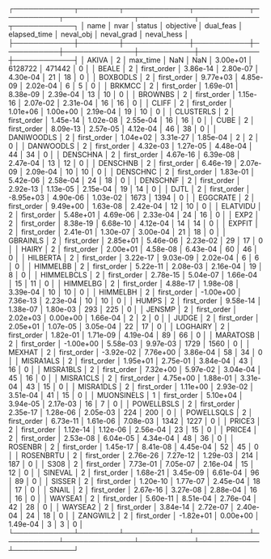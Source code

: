 ┌────────────┬────────┬─────────────┬───────────┬───────────┬──────────────┬───────────┬────────────┬────────────┐
│       name │   nvar │      status │ objective │ dual_feas │ elapsed_time │ neval_obj │ neval_grad │ neval_hess │
├────────────┼────────┼─────────────┼───────────┼───────────┼──────────────┼───────────┼────────────┼────────────┤
│      AKIVA │      2 │    max_time │       NaN │       NaN │     3.00e+01 │   6128722 │     471442 │          0 │
│      BEALE │      2 │ first_order │  3.86e-14 │  2.80e-07 │     4.30e-04 │        21 │         18 │          0 │
│   BOXBODLS │      2 │ first_order │  9.77e+03 │  4.85e-09 │     2.02e-04 │         6 │          5 │          0 │
│     BRKMCC │      2 │ first_order │  1.69e-01 │  8.38e-09 │     2.39e-04 │        13 │         10 │          0 │
│    BROWNBS │      2 │ first_order │  1.15e-16 │  2.07e-02 │     2.31e-04 │        16 │         16 │          0 │
│      CLIFF │      2 │ first_order │  1.01e+06 │  1.00e+00 │     2.19e-04 │        19 │         10 │          0 │
│  CLUSTERLS │      2 │ first_order │  1.45e-14 │  1.02e-08 │     2.55e-04 │        16 │         16 │          0 │
│       CUBE │      2 │ first_order │  8.09e-13 │  2.57e-05 │     4.12e-04 │        46 │         38 │          0 │
│ DANIWOODLS │      2 │ first_order │  1.04e+02 │  3.31e-27 │     1.85e-04 │         2 │          2 │          0 │
│  DANWOODLS │      2 │ first_order │  4.32e-03 │  1.27e-05 │     4.48e-04 │        44 │         34 │          0 │
│   DENSCHNA │      2 │ first_order │  4.67e-16 │  6.39e-08 │     2.47e-04 │        13 │         12 │          0 │
│   DENSCHNB │      2 │ first_order │  6.46e-19 │  2.07e-09 │     2.09e-04 │        10 │         10 │          0 │
│   DENSCHNC │      2 │ first_order │  1.83e-01 │  5.42e-06 │     2.58e-04 │        24 │         18 │          0 │
│   DENSCHNF │      2 │ first_order │  2.92e-13 │  1.13e-05 │     2.15e-04 │        19 │         14 │          0 │
│       DJTL │      2 │ first_order │ -8.95e+03 │  4.90e-06 │     1.03e-02 │      1673 │       1394 │          0 │
│   EGGCRATE │      2 │ first_order │  9.49e+00 │  1.63e-08 │     2.42e-04 │        12 │         10 │          0 │
│   ELATVIDU │      2 │ first_order │  5.48e+01 │  4.69e-06 │     2.33e-04 │        24 │         16 │          0 │
│       EXP2 │      2 │ first_order │  8.38e-19 │  6.68e-10 │     4.12e-04 │        14 │         14 │          0 │
│     EXPFIT │      2 │ first_order │  2.41e-01 │  1.30e-07 │     3.00e-04 │        21 │         18 │          0 │
│   GBRAINLS │      2 │ first_order │  2.85e+01 │  5.46e-06 │     2.23e-02 │        29 │         17 │          0 │
│      HAIRY │      2 │ first_order │  2.00e+01 │  4.58e-08 │     6.43e-04 │        60 │         46 │          0 │
│   HILBERTA │      2 │ first_order │  3.22e-17 │  9.03e-09 │     2.02e-04 │         6 │          6 │          0 │
│   HIMMELBB │      2 │ first_order │  5.22e-11 │  2.08e-03 │     2.16e-04 │        19 │          8 │          0 │
│ HIMMELBCLS │      2 │ first_order │  2.78e-15 │  5.04e-07 │     1.66e-04 │        15 │         11 │          0 │
│   HIMMELBG │      2 │ first_order │  4.88e-17 │  1.98e-08 │     3.39e-04 │        10 │         10 │          0 │
│   HIMMELBH │      2 │ first_order │ -1.00e+00 │  7.36e-13 │     2.23e-04 │        10 │         10 │          0 │
│      HUMPS │      2 │ first_order │  9.58e-14 │  1.38e-07 │     1.80e-03 │       293 │        225 │          0 │
│     JENSMP │      2 │ first_order │  2.02e+03 │  0.00e+00 │     1.66e-04 │         2 │          2 │          0 │
│      JUDGE │      2 │ first_order │  2.05e+01 │  1.07e-05 │     3.05e-04 │        22 │         17 │          0 │
│   LOGHAIRY │      2 │ first_order │  1.82e-01 │  1.71e-09 │     4.19e-04 │        89 │         66 │          0 │
│   MARATOSB │      2 │ first_order │ -1.00e+00 │  5.58e-03 │     9.97e-03 │      1729 │       1560 │          0 │
│     MEXHAT │      2 │ first_order │ -3.92e-02 │  7.76e+00 │     3.86e-04 │        58 │         34 │          0 │
│  MISRA1ALS │      2 │ first_order │  1.95e+01 │  2.75e-01 │     3.84e-04 │        43 │         16 │          0 │
│  MISRA1BLS │      2 │ first_order │  7.32e+00 │  5.97e-02 │     3.04e-04 │        45 │         16 │          0 │
│  MISRA1CLS │      2 │ first_order │  4.75e+00 │  1.88e-01 │     3.31e-04 │        43 │         15 │          0 │
│  MISRA1DLS │      2 │ first_order │  1.11e+00 │  2.93e-02 │     3.51e-04 │        41 │         15 │          0 │
│ MUONSINELS │      1 │ first_order │  5.10e+04 │  3.94e-05 │     2.17e-03 │        16 │          7 │          0 │
│ POWELLBSLS │      2 │ first_order │  2.35e-17 │  1.28e-06 │     2.05e-03 │       224 │        200 │          0 │
│ POWELLSQLS │      2 │ first_order │  6.73e-11 │  1.61e-06 │     7.08e-03 │      1342 │       1227 │          0 │
│     PRICE3 │      2 │ first_order │  1.12e-14 │  1.12e-06 │     2.56e-04 │        23 │         15 │          0 │
│     PRICE4 │      2 │ first_order │  2.53e-08 │  6.04e-05 │     4.34e-04 │        48 │         36 │          0 │
│    ROSENBR │      2 │ first_order │  1.45e-17 │  8.41e-08 │     4.45e-04 │        52 │         45 │          0 │
│  ROSENBRTU │      2 │ first_order │  2.76e-26 │  7.27e-12 │     1.29e-03 │       214 │        187 │          0 │
│       S308 │      2 │ first_order │  7.73e-01 │  7.05e-07 │     2.16e-04 │        15 │         12 │          0 │
│    SINEVAL │      2 │ first_order │  1.68e-21 │  3.45e-09 │     6.61e-04 │        96 │         89 │          0 │
│     SISSER │      2 │ first_order │  1.20e-10 │  1.77e-07 │     2.45e-04 │        18 │         17 │          0 │
│      SNAIL │      2 │ first_order │  2.67e-16 │  3.27e-08 │     2.88e-04 │        16 │         16 │          0 │
│    WAYSEA1 │      2 │ first_order │  5.60e-11 │  8.51e-04 │     2.76e-04 │        42 │         28 │          0 │
│    WAYSEA2 │      2 │ first_order │  3.84e-14 │  2.72e-07 │     2.40e-04 │        24 │         18 │          0 │
│   ZANGWIL2 │      2 │ first_order │ -1.82e+01 │  0.00e+00 │     1.49e-04 │         3 │          3 │          0 │
└────────────┴────────┴─────────────┴───────────┴───────────┴──────────────┴───────────┴────────────┴────────────┘
